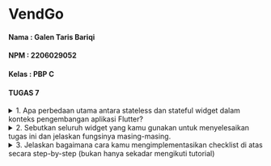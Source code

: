 # VendGo

#### Nama : Galen Taris Bariqi
#### NPM : 2206029052
#### Kelas : PBP C


#### TUGAS 7

<details>
<summary>
1. Apa perbedaan utama antara stateless dan stateful widget dalam konteks pengembangan aplikasi Flutter?
</summary>

**Stateless Widget**

- Tidak memiliki keadaan internal yang berubah (stateless) setelah widget dibuat.
- Mereka dibangun sekali dan tidak pernah memperbarui diri mereka sendiri kecuali ketika data eksternal yang diberikan ke mereka berubah.
- Ideal untuk kasus di mana UI bisa bergantung pada informasi yang diberikan melalui konstruktor saja, dan tidak diharapkan untuk berubah selama waktu hidup widget.
- Contoh stateless widget termasuk ikon, teks, dan tombol yang tidak berubah setelah mereka dibuat.

**Stateful Widget**

- Memiliki keadaan internal yang dapat berubah selama waktu hidup widget.
- Ketika keadaan internal berubah, widget dapat memicu proses rebuild untuk memperbarui tampilan pada UI.
- Mereka menggunakan dua kelas: satu kelas untuk widget itu sendiri dan satu kelas untuk keadaan widget (State).
- Ideal untuk kasus di mana UI perlu berubah secara dinamis berdasarkan interaksi pengguna atau data yang berubah dari waktu ke waktu, seperti kotak centang, slider, atau formulir yang bisa di-edit.

Secara umum, jika UI yang Anda bangun tidak bergantung pada keadaan yang berubah seiring waktu, gunakan StatelessWidget. Jika UI perlu memperbarui tampilan sebagai respons terhadap perubahan data atau interaksi pengguna, gunakan StatefulWidget.

</details>

<details>
<summary>
2. Sebutkan seluruh widget yang kamu gunakan untuk menyelesaikan tugas ini dan jelaskan fungsinya masing-masing.
</summary>

- MaterialApp = Widget ini adalah titik awal dari aplikasi Flutter yang menggunakan material design. Ia membungkus sejumlah widget yang mengimplementasikan desain material, dan juga menyiapkan aplikasi untuk navigasi, tema, dan lainnya.
- Scaffold = Widget ini menyediakan struktur dasar halaman pada aplikasi material design. Ini termasuk app bar, body, floating action button, dan drawer.
- AppBar = Sebuah widget yang umumnya ditampilkan di bagian atas layar, AppBar menyediakan tempat untuk judul, ikon aksi, dan navigasi.
- Text = Widget ini menampilkan string teks dengan gaya yang bisa diatur.
- Padding = Padding digunakan untuk memberikan ruang tambahan di sekitar widget anaknya. Ini bisa digunakan untuk memberikan ruang antara widgets atau untuk mengatur posisi widgets dalam layar.
- Column = Widget ini memungkinkan Anda untuk menata widgets anaknya secara vertikal.
- GridView = Widget ini memungkinkan pembangunan grid yang terdiri dari elemen-elemen yang dapat disusun dalam bentuk baris dan kolom.
- ShopCard = Ini adalah widget kustom yang dibuat untuk keperluan ini. Widget ini menggabungkan beberapa widget seperti Material, InkWell, Container, dan Icon untuk membuat kartu yang bisa diklik.
- InkWell = Widget yang bereaksi terhadap sentuhan dengan menampilkan efek semburan air. Ini biasa digunakan untuk menambahkan efek interaktif pada widget yang lain.
- Icon = Widget ini menampilkan ikon dari berbagai library ikon yang tersedia di Flutter.
- Center = Widget ini mengatur anak widgetnya agar berada di tengah-tengah parent widgetnya.
- ClipRRect = Widget ini memotong anak widgetnya agar memiliki sudut yang melengkung (rounded corners).

</details>

<details>
<summary>
3. Jelaskan bagaimana cara kamu mengimplementasikan checklist di atas secara step-by-step (bukan hanya sekadar mengikuti tutorial)
</summary>

Pada Tugas 7 ini, saya membuat aplikasi inventory bernama VendGo berbasis mobile.

- Membuat sebuah program Flutter baru dengan tema inventory seperti tugas-tugas sebelumnya.
Pada tahap ini, pada terminal, saya melakukan command ``flutter create vend_go`` dan ``cd vend_go``. Setelah itu, aplikasi dengan direktori bernama vend_go akan muncul pada direktori lokal.

-  Membuat tiga tombol sederhana dengan ikon dan teks untuk:
    - Melihat daftar item (Lihat Item)
    - Menambah item (Tambah Item)
    - Logout (Logout)
Selanjutnya, saya mengubah class MyHomePage dari stateful menjadi stateless widget. Di dalam `menu.dart`, saya mendefinisikan sebuah list dari `ShopItem`:

```dart
final List<ShopItem> items = [
  ShopItem("Lihat Item", Icons.checklist, Colors.indigo),
  ShopItem("Tambah Item", Icons.add_shopping_cart, const Color.fromARGB(255, 33, 150, 243)),
  ShopItem("Logout", Icons.logout, Color.fromARGB(255, 33, 243, 33)),
];
```

Kemudian, menggunakan GridView.count saya menampilkan setiap ShopItem sebagai ShopCard:
```
GridView.count(
  crossAxisCount: 3,
  shrinkWrap: true,
  children: items.map((ShopItem item) {
    return ShopCard(item);
  }).toList(),
),
```

- Memunculkan Snackbar dengan tulisan:
    - "Kamu telah menekan tombol Lihat Item" ketika tombol Lihat Item ditekan.
    - "Kamu telah menekan tombol Tambah Item" ketika tombol Tambah Item ditekan.
    - "Kamu telah menekan tombol Logout" ketika tombol Logout ditekan.

Dalam ShopCard, saya menggunakan widget InkWell untuk mendeteksi ketukan dan menampilkan SnackBar:
```
InkWell(
  onTap: () {
    ScaffoldMessenger.of(context)
      ..hideCurrentSnackBar()
      ..showSnackBar(SnackBar(
        content: Text("Saya telah menekan tombol ${item.name}!")));
  },
  // ... (child widgets)
),
```

- Melakukan add-commit-push ke GitHub.

</details>